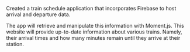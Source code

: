 Created a train schedule application that incorporates Firebase to host arrival and departure data.

The app will retrieve and manipulate this information with Moment.js. This website will provide up-to-date information about various trains. Namely, their arrival times and how many minutes remain until they arrive at their station.
